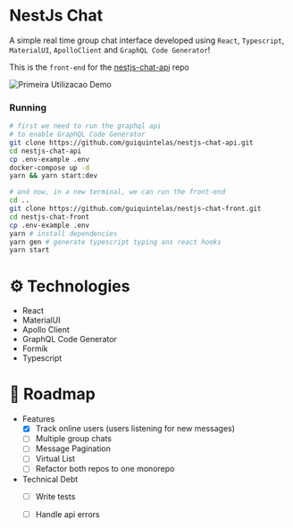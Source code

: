 # NestJs Chat

A simple real time group chat interface developed using `React`, `Typescript`, `MaterialUI`, `ApolloClient` and `GraphQL Code Generator`!

This is the ``front-end`` for the [nestjs-chat-api](https://github.com/guiquintelas/nestjs-chat-api) repo

![Primeira Utilizacao Demo](static/nestjs-chat-img.png)

### Running
``` sh
# first we need to run the graphql api
# to enable GraphQL Code Generator
git clone https://github.com/guiquintelas/nestjs-chat-api.git
cd nestjs-chat-api
cp .env-example .env
docker-compose up -d
yarn && yarn start:dev

# and now, in a new terminal, we can run the front-end
cd ..
git clone https://github.com/guiquintelas/nestjs-chat-front.git
cd nestjs-chat-front
cp .env-example .env
yarn # install dependencies
yarn gen # generate typescript typing ans react hooks
yarn start
```


# ⚙️ Technologies
  - React
  - MaterialUI
  - Apollo Client
  - GraphQL Code Generator
  - Formik
  - Typescript

# 🚧 Roadmap
  - Features
    - [x] Track online users (users listening for new messages)
    - [ ] Multiple group chats
    - [ ] Message Pagination
    - [ ] Virtual List
    - [ ] Refactor both repos to one monorepo
  - Technical Debt
    - [ ] Write tests
    - [ ] Handle api errors

